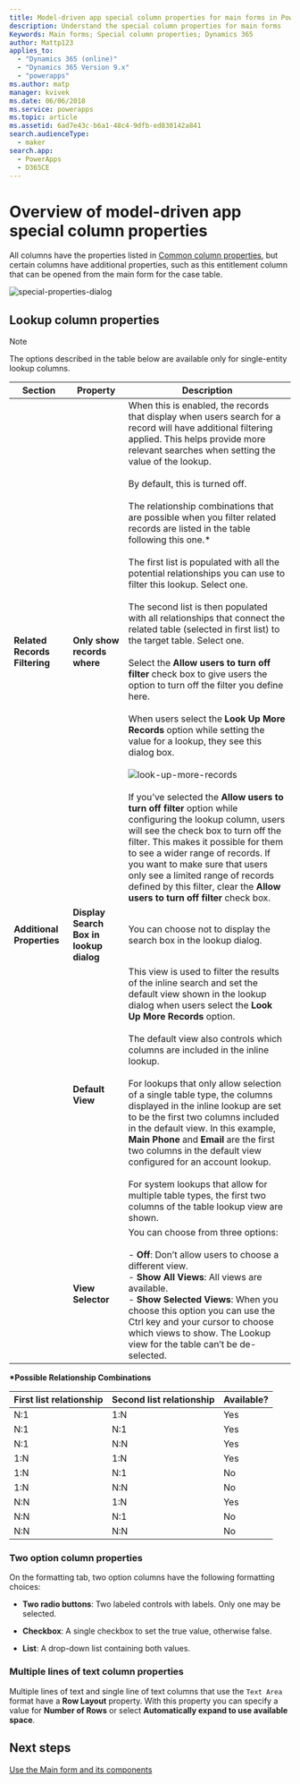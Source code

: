 ```yaml
---
title: Model-driven app special column properties for main forms in Power Apps | MicrosoftDocs
description: Understand the special column properties for main forms
Keywords: Main forms; Special column properties; Dynamics 365
author: Mattp123
applies_to: 
  - "Dynamics 365 (online)"
  - "Dynamics 365 Version 9.x"
  - "powerapps"
ms.author: matp
manager: kvivek
ms.date: 06/06/2018
ms.service: powerapps
ms.topic: article
ms.assetid: 6ad7e43c-b6a1-48c4-9dfb-ed830142a841
search.audienceType: 
  - maker
search.app: 
  - PowerApps
  - D365CE
---
```

# Overview of model-driven app special column properties

 All columns have the properties listed in [Common column properties](common-field-properties-legacy.md), but certain columns have additional properties, such as this entitlement column that can be opened from the main form for the case table.  

![special-properties-dialog](media/special-properties.png)
  
<a name="BKMK_LookupFieldProperties"></a>  
 
## Lookup column properties  
  
> [!NOTE]
>  The options described in the table below are available only for single-entity lookup columns.  
  
|Section|Property|Description|  
|-------------|--------------|-----------------|  
|**Related Records Filtering**|**Only show records where**|When this is enabled, the records that display when users search for a record will have additional filtering applied. This helps provide more relevant searches when setting the value of the lookup.<br /><br /> By default, this is turned off.<br /><br /> The relationship combinations that are possible when you filter related records are listed in the table following this one.*<br /><br /> The first list is populated with all the potential relationships you can use to filter this lookup. Select one.<br /><br /> The second list is then populated with all relationships that connect the related table (selected in first list) to the target table. Select one.<br /><br /> Select the **Allow users to turn off filter** check box to give users the option to turn off the filter you define here.<br /><br /> When users select the **Look Up More Records** option while setting the value for a lookup, they see this dialog box.<br /><br /> ![look-up-more-records](media/crm-ua-v-8-1-look-up-more-records.png) <br /><br /> If you’ve selected the **Allow users to turn off filter** option while configuring the lookup column, users will see the check box to turn off the filter.  This makes it possible for them to see a wider range of records. If you want to make sure that users only see a limited range of records defined by this filter, clear the  **Allow users to turn off filter** check box.|  
|**Additional Properties**|**Display Search Box in lookup dialog**|You can choose not to display the search box in the lookup dialog.|  
||**Default View**|This view is used to filter the results of the inline search and set the default view shown in the lookup dialog when users select the **Look Up More Records** option.<br /><br /> The default view also controls which columns are included in the inline lookup.<br /><br /> For lookups that only allow selection of a single table type, the columns displayed in the inline lookup are set to be the first two columns included in the default view. In this example, **Main Phone** and **Email** are the first two columns in the default view configured for an account lookup.<br /><br /> For system lookups that allow for multiple table types, the first two columns of the table lookup view are shown.|  
||**View Selector**|You can choose from three options:<br /><br /> -   **Off**: Don’t allow users to choose a different view.<br />-   **Show All Views**: All views are available.<br />-   **Show Selected Views**: When you choose this option you can use the Ctrl key and your cursor to choose which views to show. The Lookup view for the table can’t be de-selected.|  
  
 **\*Possible Relationship Combinations**  
  
|First list relationship|Second list relationship|Available?|  
|-----------------------------|------------------------------|----------------|  
|N:1|1:N|Yes|  
|N:1|N:1|Yes|  
|N:1|N:N|Yes|  
|1:N|1:N|Yes|  
|1:N|N:1|No|  
|1:N|N:N|No|  
|N:N|1:N|Yes|  
|N:N|N:1|No|  
|N:N|N:N|No|  
  
<a name="BKMK_TwoOptionProperties"></a>   

### Two option column properties  
 On the formatting tab, two option columns have the following formatting choices:  
  
- **Two radio buttons**: Two labeled controls with labels. Only one may be selected.  
  
- **Checkbox**: A single checkbox to set the true value, otherwise false.  
  
- **List**: A drop-down list containing both values.  
  
<a name="BKMK_MultipleLinesOfTextProperties"></a>   

### Multiple lines of text column properties  
 Multiple lines of text and single line of text columns that use the `Text Area` format have a **Row Layout** property. With this property you can specify a value for **Number of Rows** or select **Automatically expand to use available space**.  

## Next steps

[Use the Main form and its components](use-main-form-and-components.md)
